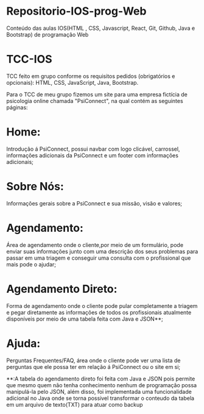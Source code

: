 # Repositorio-IOS-prog-Web
Conteúdo das aulas IOS(HTML , CSS, Javascript, React, Git, Github, Java e Bootstrap) de programação Web

# TCC-IOS
TCC feito em grupo conforme os requisitos pedidos (obrigatórios e opcionais): HTML, CSS, JavaScript, Java, Bootstrap.

Para o TCC de meu grupo fizemos um site para uma empresa fictícia de psicologia online chamada "PsiConnect", na qual contém as seguintes páginas:

# Home:
Introdução á PsiConnect, possui navbar com logo clicável, carrossel, informações adicionais da PsiConnect e um footer com informações adicionais;
# Sobre Nós:
Informações gerais sobre a PsiConnect e sua missão, visão e valores;
# Agendamento:
Área de agendamento onde o cliente,por meio de um formulário, pode enviar suas informações junto com uma descrição dos seus problemas para passar em uma triagem e conseguir uma consulta com o profissional que mais pode o ajudar;
# Agendamento Direto:
Forma de agendamento onde o cliente pode pular completamente a triagem e pegar diretamente as informações de todos os profissionais atualmente disponíveis por meio de uma tabela feita com Java e JSON**;
# Ajuda:
Perguntas Frequentes/FAQ, área onde o cliente pode ver uma lista de perguntas que ele possa ter em relação á PsiConnect ou o site em si;

**:A tabela do agendamento direto foi feita com Java e JSON pois permite que mesmo quem não tenha conhecimento nenhum de programação possa manipulá-la pelo JSON, além disso, foi implementada uma funcionalidade adicional no Java onde se torna possivel transformar o conteudo da tabela em um arquivo de texto(TXT) para atuar como backup
